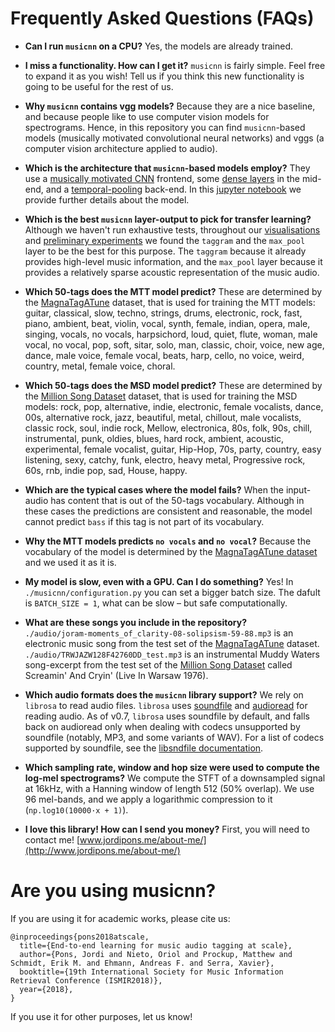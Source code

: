 # Frequently Asked Questions (FAQs)

* **Can I run `musicnn` on a CPU?** Yes, the models are already trained.

* **I miss a functionality. How can I get it?** `musicnn` is fairly simple. Feel free to expand it as you wish! Tell us if you think this new functionality is going to be useful for the rest of us.

* **Why `musicnn` contains vgg models?** Because they are a nice baseline, and because people like to use computer vision models for spectrograms. Hence, in this repository you can find `musicnn`-based models (musically motivated convolutional neural networks) and vggs (a computer vision architecture applied to audio).

* **Which is the architecture that `musicnn`-based models employ?** They use a [musically motivated CNN](http://mtg.upf.edu/node/3508) frontend, some [dense layers](https://arxiv.org/abs/1608.06993) in the mid-end, and a [temporal-pooling](https://arxiv.org/abs/1711.02520) back-end. In this [jupyter notebook](https://github.com/jordipons/musicnn/blob/master/musicnn_example.ipynb) we provide further details about the model.

* **Which is the best `musicnn` layer-output to pick for transfer learning?** Although we haven't run exhaustive tests, throughout our [visualisations](https://github.com/jordipons/musicnn/blob/master/musicnn_example.ipynb) and [preliminary experiments](https://github.com/jordipons/sklearn-audio-transfer-learning) we found the `taggram` and the `max_pool` layer to be the best for this purpose. The `taggram` because it already provides high-level music information, and the `max_pool` layer because it provides a relatively sparse acoustic representation of the music audio.

* **Which 50-tags does the MTT model predict?** These are determined by the [MagnaTagATune](https://github.com/keunwoochoi/magnatagatune-list) dataset, that is used for training the MTT models: guitar, classical, slow, techno, strings, drums, electronic, rock, fast, piano, ambient, beat, violin, vocal, synth, female, indian, opera, male, singing, vocals, no vocals, harpsichord, loud, quiet, flute, woman, male vocal, no vocal, pop, soft, sitar, solo, man, classic, choir, voice, new age, dance, male voice, female vocal, beats, harp, cello, no voice, weird, country, metal, female voice, choral.

* **Which 50-tags does the MSD model predict?** These are determined by the [Million Song Dataset](https://github.com/jongpillee/music_dataset_split/tree/master/MSD_split) dataset, that is used for training the MSD models: rock, pop, alternative, indie, electronic, female vocalists, dance, 00s, alternative rock, jazz, beautiful, metal, chillout, male vocalists, classic rock, soul, indie rock, Mellow, electronica, 80s, folk, 90s, chill, instrumental, punk, oldies, blues, hard rock, ambient, acoustic, experimental, female vocalist, guitar, Hip-Hop, 70s, party, country, easy listening, sexy, catchy, funk, electro, heavy metal, Progressive rock, 60s, rnb, indie pop, sad, House, happy.

* **Which are the typical cases where the model fails?** When the input-audio has content that is out of the 50-tags vocabulary. Although in these cases the predictions are consistent and reasonable, the model cannot predict `bass` if this tag is not part of its vocabulary.

* **Why the MTT models predicts `no vocals` and `no vocal`?** Because the vocabulary of the model is determined by the [MagnaTagATune dataset](https://github.com/keunwoochoi/magnatagatune-list) and we used it as it is. 

* **My model is slow, even with a GPU. Can I do something?** Yes! In `./musicnn/configuration.py` you can set a bigger batch size. The dafult is `BATCH_SIZE = 1`, what can be slow – but safe computationally.

* **What are these songs you include in the repository?**  
`./audio/joram-moments_of_clarity-08-solipsism-59-88.mp3` is an electronic music song from the test set of the [MagnaTagATune](https://github.com/keunwoochoi/magnatagatune-list) dataset.  
`./audio/TRWJAZW128F42760DD_test.mp3` is an instrumental Muddy Waters song-excerpt from the test set of the [Million Song Dataset](https://github.com/jongpillee/music_dataset_split/tree/master/MSD_split) called Screamin' And Cryin' (Live In Warsaw 1976).

* **Which audio formats does the `musicnn` library support?** We rely on `librosa` to read audio files. `librosa` uses [soundfile](https://github.com/bastibe/PySoundFile) and [audioread](https://github.com/sampsyo/audioread) for reading audio.
As of v0.7, `librosa` uses soundfile by default, and falls back on audioread only when dealing with codecs unsupported by soundfile (notably, MP3, and some variants of WAV).
For a list of codecs supported by soundfile, see the [libsndfile documentation](http://www.mega-nerd.com/libsndfile/).

* **Which sampling rate, window and hop size were used to compute the log-mel spectrograms?** We compute the STFT of a downsampled signal at 16kHz, with a Hanning window of length 512 (50% overlap). We use 96 mel-bands, and we apply a logarithmic compression to it (`np.log10(10000·x + 1)`).

* **I love this library! How can I send you money?** First, you will need to contact me! [www.jordipons.me/about-me/](http://www.jordipons.me/about-me/)

# Are you using musicnn?
If you are using it for academic works, please cite us:
```
@inproceedings{pons2018atscale,
  title={End-to-end learning for music audio tagging at scale},
  author={Pons, Jordi and Nieto, Oriol and Prockup, Matthew and Schmidt, Erik M. and Ehmann, Andreas F. and Serra, Xavier},
  booktitle={19th International Society for Music Information Retrieval Conference (ISMIR2018)},
  year={2018},
}

```
If you use it for other purposes, let us know!
